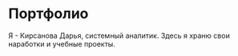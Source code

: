 # Портфолио
Я - Кирсанова Дарья, системный аналитик. Здесь я храню свои наработки и учебные проекты. 
